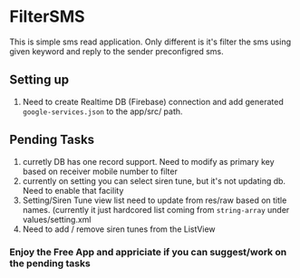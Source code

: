 # FilterSMS

This is simple sms read application. Only different is it's filter the sms using given keyword and reply to the sender preconfigred sms.

## Setting up
1. Need to create Realtime DB (Firebase) connection and add generated `google-services.json` to the app/src/ path.


## Pending Tasks
1. curretly DB has one record support. Need to modify as primary key based on receiver mobile number to filter
2. currently on setting you can select siren tune, but it's not updating db. Need to enable that facility
3. Setting/Siren Tune view list need to update from res/raw based on title names. (currently it just hardcored list coming from `string-array` under values/setting.xml
4. Need to add / remove siren tunes from the ListView


### Enjoy the Free App and appriciate if you can suggest/work on the pending tasks
